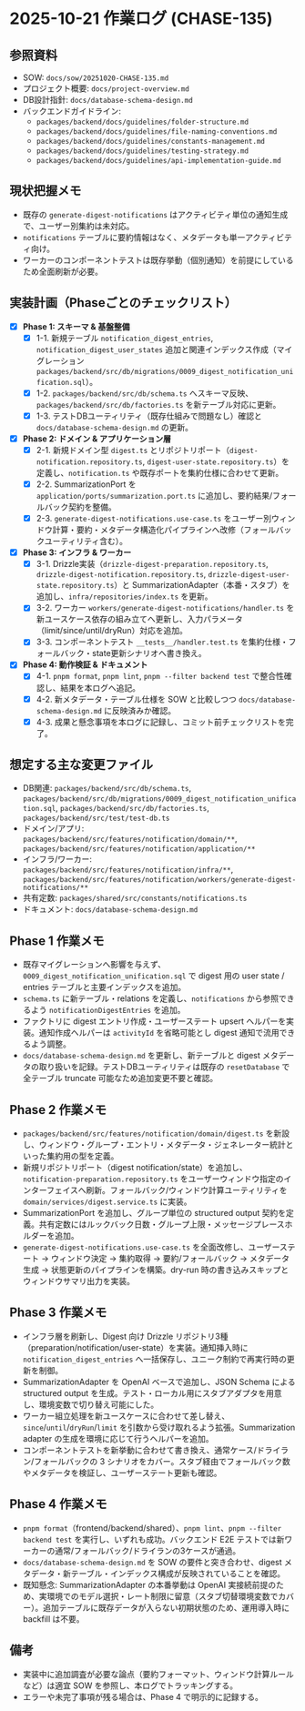 # 2025-10-21 作業ログ (CHASE-135)

## 参照資料
- SOW: `docs/sow/20251020-CHASE-135.md`
- プロジェクト概要: `docs/project-overview.md`
- DB設計指針: `docs/database-schema-design.md`
- バックエンドガイドライン:
  - `packages/backend/docs/guidelines/folder-structure.md`
  - `packages/backend/docs/guidelines/file-naming-conventions.md`
  - `packages/backend/docs/guidelines/constants-management.md`
  - `packages/backend/docs/guidelines/testing-strategy.md`
  - `packages/backend/docs/guidelines/api-implementation-guide.md`

## 現状把握メモ
- 既存の `generate-digest-notifications` はアクティビティ単位の通知生成で、ユーザー別集約は未対応。
- `notifications` テーブルに要約情報はなく、メタデータも単一アクティビティ向け。
- ワーカーのコンポーネントテストは既存挙動（個別通知）を前提にしているため全面刷新が必要。

## 実装計画（Phaseごとのチェックリスト）
- [x] **Phase 1: スキーマ & 基盤整備**
  - [x] 1-1. 新規テーブル `notification_digest_entries`, `notification_digest_user_states` 追加と関連インデックス作成（マイグレーション `packages/backend/src/db/migrations/0009_digest_notification_unification.sql`）。
  - [x] 1-2. `packages/backend/src/db/schema.ts` へスキーマ反映、`packages/backend/src/db/factories.ts` を新テーブル対応に更新。
  - [x] 1-3. テストDBユーティリティ（既存仕組みで問題なし）確認と `docs/database-schema-design.md` の更新。
- [x] **Phase 2: ドメイン & アプリケーション層**
  - [x] 2-1. 新規ドメイン型 `digest.ts` とリポジトリポート（`digest-notification.repository.ts`, `digest-user-state.repository.ts`）を定義し、`notification.ts` や既存ポートを集約仕様に合わせて更新。
  - [x] 2-2. SummarizationPort を `application/ports/summarization.port.ts` に追加し、要約結果/フォールバック契約を整備。
  - [x] 2-3. `generate-digest-notifications.use-case.ts` をユーザー別ウィンドウ計算・要約・メタデータ構造化パイプラインへ改修（フォールバックユーティリティ含む）。
- [x] **Phase 3: インフラ & ワーカー**
  - [x] 3-1. Drizzle実装（`drizzle-digest-preparation.repository.ts`, `drizzle-digest-notification.repository.ts`, `drizzle-digest-user-state.repository.ts`）と SummarizationAdapter（本番・スタブ）を追加し、`infra/repositories/index.ts` を更新。
  - [x] 3-2. ワーカー `workers/generate-digest-notifications/handler.ts` を新ユースケース依存の組み立てへ更新し、入力パラメータ（limit/since/until/dryRun）対応を追加。
  - [x] 3-3. コンポーネントテスト `__tests__/handler.test.ts` を集約仕様・フォールバック・state更新シナリオへ書き換え。
- [x] **Phase 4: 動作検証 & ドキュメント**
  - [x] 4-1. `pnpm format`, `pnpm lint`, `pnpm --filter backend test` で整合性確認し、結果を本ログへ追記。
  - [x] 4-2. 新メタデータ・テーブル仕様を SOW と比較しつつ `docs/database-schema-design.md` に反映済みか確認。
  - [x] 4-3. 成果と懸念事項を本ログに記録し、コミット前チェックリストを完了。

## 想定する主な変更ファイル
- DB関連: `packages/backend/src/db/schema.ts`, `packages/backend/src/db/migrations/0009_digest_notification_unification.sql`, `packages/backend/src/db/factories.ts`, `packages/backend/src/test/test-db.ts`
- ドメイン/アプリ: `packages/backend/src/features/notification/domain/**`, `packages/backend/src/features/notification/application/**`
- インフラ/ワーカー: `packages/backend/src/features/notification/infra/**`, `packages/backend/src/features/notification/workers/generate-digest-notifications/**`
- 共有定数: `packages/shared/src/constants/notifications.ts`
- ドキュメント: `docs/database-schema-design.md`

## Phase 1 作業メモ
- 既存マイグレーションへ影響を与えず、`0009_digest_notification_unification.sql` で digest 用の user state / entries テーブルと主要インデックスを追加。
- `schema.ts` に新テーブル・relations を定義し、`notifications` から参照できるよう `notificationDigestEntries` を追加。
- ファクトリに digest エントリ作成・ユーザーステート upsert ヘルパーを実装。通知作成ヘルパーは `activityId` を省略可能とし digest 通知で流用できるよう調整。
- `docs/database-schema-design.md` を更新し、新テーブルと digest メタデータの取り扱いを記録。テストDBユーティリティは既存の `resetDatabase` で全テーブル truncate 可能なため追加変更不要と確認。

## Phase 2 作業メモ
- `packages/backend/src/features/notification/domain/digest.ts` を新設し、ウィンドウ・グループ・エントリ・メタデータ・ジェネレーター統計といった集約用の型を定義。
- 新規リポジトリポート（digest notification/state）を追加し、`notification-preparation.repository.ts` をユーザーウィンドウ指定のインターフェイスへ刷新。フォールバック/ウィンドウ計算ユーティリティを `domain/services/digest.service.ts` に実装。
- SummarizationPort を追加し、グループ単位の structured output 契約を定義。共有定数にはルックバック日数・グループ上限・メッセージプレースホルダーを追加。
- `generate-digest-notifications.use-case.ts` を全面改修し、ユーザーステート -> ウィンドウ決定 -> 集約取得 -> 要約/フォールバック -> メタデータ生成 -> 状態更新のパイプラインを構築。dry-run 時の書き込みスキップとウィンドウサマリ出力を実装。

## Phase 3 作業メモ
- インフラ層を刷新し、Digest 向け Drizzle リポジトリ3種（preparation/notification/user-state）を実装。通知挿入時に `notification_digest_entries` へ一括保存し、ユニーク制約で再実行時の更新を制御。
- SummarizationAdapter を OpenAI ベースで追加し、JSON Schema による structured output を生成。テスト・ローカル用にスタブアダプタを用意し、環境変数で切り替え可能にした。
- ワーカー組立処理を新ユースケースに合わせて差し替え、`since`/`until`/`dryRun`/`limit` を引数から受け取れるよう拡張。Summarization adapter の生成を環境に応じて行うヘルパーを追加。
- コンポーネントテストを新挙動に合わせて書き換え、通常ケース/ドライラン/フォールバックの 3 シナリオをカバー。スタブ経由でフォールバック数やメタデータを検証し、ユーザーステート更新も確認。

## Phase 4 作業メモ
- `pnpm format`（frontend/backend/shared）、`pnpm lint`、`pnpm --filter backend test` を実行し、いずれも成功。バックエンド E2E テストでは新ワーカーの通常/フォールバック/ドライランの3ケースが通過。
- `docs/database-schema-design.md` を SOW の要件と突き合わせ、digest メタデータ・新テーブル・インデックス構成が反映されていることを確認。
- 既知懸念: SummarizationAdapter の本番挙動は OpenAI 実接続前提のため、実環境でのモデル選択・レート制限に留意（スタブ切替環境変数でカバー）。追加テーブルに既存データが入らない初期状態のため、運用導入時に backfill は不要。

## 備考
- 実装中に追加調査が必要な論点（要約フォーマット、ウィンドウ計算ルールなど）は適宜 SOW を参照し、本ログでトラッキングする。
- エラーや未完了事項が残る場合は、Phase 4 で明示的に記録する。
